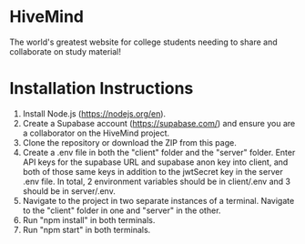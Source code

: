 # HiveMind
The world's greatest website for college students needing to share and collaborate on study material!

# Installation Instructions

1. Install Node.js (https://nodejs.org/en).
2. Create a Supabase account (https://supabase.com/) and ensure you are a collaborator on the HiveMind project.
3. Clone the repository or download the ZIP from this page.
4. Create a .env file in both the "client" folder and the "server" folder. Enter API keys for the supabase URL and supabase anon key into client, and both of those same keys in addition to the jwtSecret key in the server .env file. In total, 2 environment variables should be in client/.env and 3 should be in server/.env.
5. Navigate to the project in two separate instances of a terminal. Navigate to the "client" folder in one and "server" in the other.
6. Run "npm install" in both terminals.
7. Run "npm start" in both terminals.
